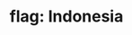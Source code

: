 ---
layout: flags
title: "flag: Indonesia"
emoji: flag_indonesia
permalink: 🇮🇩.html
image: assets/img/3moji/flag_indonesia.png
---